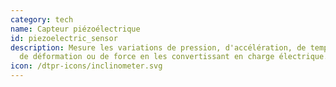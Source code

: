 ```yaml
---
category: tech
name: Capteur piézoélectrique
id: piezoelectric_sensor
description: Mesure les variations de pression, d'accélération, de température,
  de déformation ou de force en les convertissant en charge électrique.
icon: /dtpr-icons/inclinometer.svg
---
```

